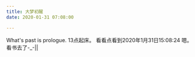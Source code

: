 ```yaml
---
title: 大梦初醒
date: 2020-01-31 07:08:00

---
```

What's past is prologue.  <!--more-->13点起床。
看看点看到2020年1月31日15:08:24
嗯。
看书去了-_-||